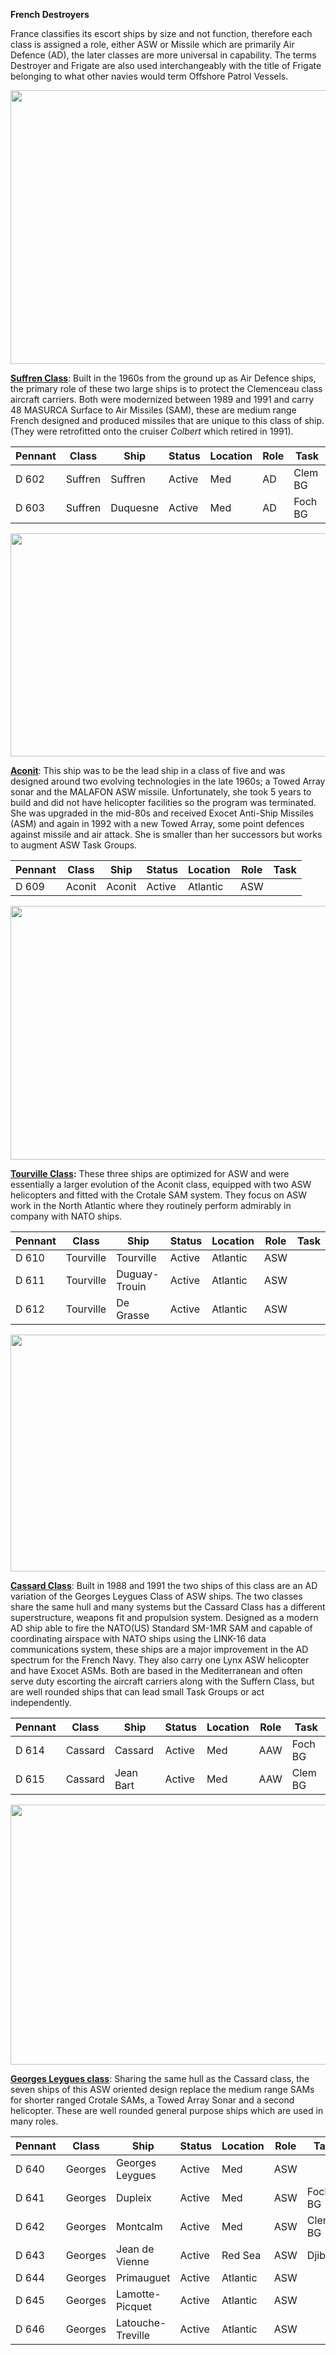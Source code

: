 **French Destroyers**

France classifies its escort ships by size and not function, therefore
each class is assigned a role, either ASW or Missile which are primarily
Air Defence (AD), the later classes are more universal in capability.
The terms Destroyer and Frigate are also used interchangeably with the
title of Frigate belonging to what other navies would term Offshore
Patrol Vessels.

<img src="/assets\images\nato\fr\navy\destroyers\media\image1.jpg" style="width:6.5in;height:4.56528in" />

[**Suffren
Class**](http://www.seaforces.org/marint/French-Navy/Destroyer-Frigate/Suffren-class.htm):
Built in the 1960s from the ground up as Air Defence ships, the primary
role of these two large ships is to protect the Clemenceau class
aircraft carriers. Both were modernized between 1989 and 1991 and carry
48 MASURCA Surface to Air Missiles (SAM), these are medium range French
designed and produced missiles that are unique to this class of ship.
(They were retrofitted onto the cruiser *Colbert* which retired in
1991).

| **Pennant** | **Class** | **Ship** | **Status** | **Location** | **Role** | **Task** |
|-------------|-----------|----------|------------|--------------|----------|----------|
| D 602       | Suffren   | Suffren  | Active     | Med          | AD       | Clem BG  |
| D 603       | Suffren   | Duquesne | Active     | Med          | AD       | Foch BG  |

<img src="/assets\images\nato\fr\navy\destroyers\media\image2.jpg" style="width:6.5in;height:3.71944in" />

[**Aconit**](http://www.seaforces.org/marint/French-Navy/Destroyer-Frigate/D-609-FS-Aconit.htm):
This ship was to be the lead ship in a class of five and was designed
around two evolving technologies in the late 1960s; a Towed Array sonar
and the MALAFON ASW missile. Unfortunately, she took 5 years to build
and did not have helicopter facilities so the program was terminated.
She was upgraded in the mid-80s and received Exocet Anti-Ship Missiles
(ASM) and again in 1992 with a new Towed Array, some point defences
against missile and air attack. She is smaller than her successors but
works to augment ASW Task Groups.

| **Pennant** | **Class** | **Ship** | **Status** | **Location** | **Role** | **Task** |
|-------------|-----------|----------|------------|--------------|----------|----------|
| D 609       | Aconit    | Aconit   | Active     | Atlantic     | ASW      |          |

<img src="/assets\images\nato\fr\navy\destroyers\media\image3.png" style="width:6.5in;height:4.22917in" />

**[Tourville
Class](http://www.seaforces.org/marint/French-Navy/Destroyer-Frigate/Tourville-class.htm):**
These three ships are optimized for ASW and were essentially a larger
evolution of the Aconit class, equipped with two ASW helicopters and
fitted with the Crotale SAM system. They focus on ASW work in the North
Atlantic where they routinely perform admirably in company with NATO
ships.

| **Pennant** | **Class** | **Ship**      | **Status** | **Location** | **Role** | **Task** |
|-------------|-----------|---------------|------------|--------------|----------|----------|
| D 610       | Tourville | Tourville     | Active     | Atlantic     | ASW      |          |
| D 611       | Tourville | Duguay-Trouin | Active     | Atlantic     | ASW      |          |
| D 612       | Tourville | De Grasse     | Active     | Atlantic     | ASW      |          |

<img src="/assets\images\nato\fr\navy\destroyers\media\image4.jpg" style="width:6.45833in;height:3.94792in" />

[**Cassard
Class**](http://www.seaforces.org/marint/French-Navy/Destroyer-Frigate/Cassard-class.htm):
Built in 1988 and 1991 the two ships of this class are an AD variation
of the Georges Leygues Class of ASW ships. The two classes share the
same hull and many systems but the Cassard Class has a different
superstructure, weapons fit and propulsion system. Designed as a modern
AD ship able to fire the NATO(US) Standard SM-1MR SAM and capable of
coordinating airspace with NATO ships using the LINK-16 data
communications system, these ships are a major improvement in the AD
spectrum for the French Navy. They also carry one Lynx ASW helicopter
and have Exocet ASMs. Both are based in the Mediterranean and often
serve duty escorting the aircraft carriers along with the Suffern Class,
but are well rounded ships that can lead small Task Groups or act
independently.

| **Pennant** | **Class** | **Ship**  | **Status** | **Location** | **Role** | **Task** |
|-------------|-----------|-----------|------------|--------------|----------|----------|
| D 614       | Cassard   | Cassard   | Active     | Med          | AAW      | Foch BG  |
| D 615       | Cassard   | Jean Bart | Active     | Med          | AAW      | Clem BG  |

<img src="/assets\images\nato\fr\navy\destroyers\media\image5.jpg" style="width:6.5in;height:4.33125in" />

[**Georges Leygues
class**](http://www.seaforces.org/marint/French-Navy/Destroyer-Frigate/Georges-Leygues-class.htm):
Sharing the same hull as the Cassard class, the seven ships of this ASW
oriented design replace the medium range SAMs for shorter ranged Crotale
SAMs, a Towed Array Sonar and a second helicopter. These are well
rounded general purpose ships which are used in many roles.

| **Pennant** | **Class** | **Ship**          | **Status** | **Location** | **Role** | **Task** |
|-------------|-----------|-------------------|------------|--------------|----------|----------|
| D 640       | Georges   | Georges Leygues   | Active     | Med          | ASW      |          |
| D 641       | Georges   | Dupleix           | Active     | Med          | ASW      | Foch BG  |
| D 642       | Georges   | Montcalm          | Active     | Med          | ASW      | Clem BG  |
| D 643       | Georges   | Jean de Vienne    | Active     | Red Sea      | ASW      | Djibouti |
| D 644       | Georges   | Primauguet        | Active     | Atlantic     | ASW      |          |
| D 645       | Georges   | Lamotte-Picquet   | Active     | Atlantic     | ASW      |          |
| D 646       | Georges   | Latouche-Treville | Active     | Atlantic     | ASW      |          |

